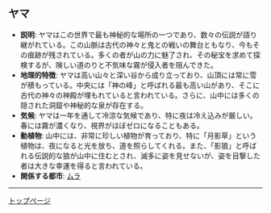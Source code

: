 ## ヤマ
- **説明**: ヤマはこの世界で最も神秘的な場所の一つであり、数々の伝説が語り継がれている。この山脈は古代の神々と鬼との戦いの舞台ともなり、今もその痕跡が残されている。多くの者が山の力に魅了され、その秘宝を求めて探検するが、険しい道のりと不気味な霧が侵入者を阻んできた。
- **地理的特徴**: ヤマは高い山々と深い谷から成り立っており、山頂には常に雪が積もっている。中央には「神の峰」と呼ばれる最も高い山があり、そこに古代の神々の神殿が埋もれていると言われている。さらに、山中には多くの隠された洞窟や神秘的な泉が存在する。
- **気候**: ヤマは一年を通して冷涼な気候であり、特に夜は冷え込みが厳しい。春には霧が濃くなり、視界がほぼゼロになることもある。
- **動植物**: 山中には、非常に珍しい植物が育っており、特に「月影草」という植物は、夜になると光を放ち、道を照らしてくれる。また、「影狼」と呼ばれる伝説的な狼が山中に住むとされ、滅多に姿を見せないが、姿を目撃した者は大きな幸運を得ると言われている。
- **関係する都市**: [ムラ](../world/mura.md)

---
[トップページ](../index.md)
